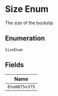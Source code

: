 
# Size Enum

The size of the buckslip

## Enumeration

`SizeEnum`

## Fields

| Name |
|  --- |
| `Enum875x375` |

